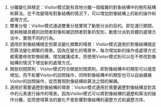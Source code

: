 

1. 分離變化與穩定：Visitor模式能有效地分離一個複雜的對象結構中的樹形結構和算法。在不改變現有對象結構的情況下，可以增加對像結構上的新的操作和處理方式。
2. 雙重分發：Visitor模式通過雙重分發實現了動態分派的目的。即在運行期間，能夠根據具體的訪問者對像和被訪問者對象的型別，動態分派到具體的處理方法中，實現不同的行為。
3. 適用於對像結構穩定但算法變化頻繁的場景：Visitor模式適用於對像結構穩定而算法變化頻繁的場景。因為在變化的場景中，每次增加新的操作或處理方式都需要修改對像結構，增加維護成本，而使用Visitor模式則可以在不修改對像結構的情況下增加新的處理方式。
4. 開放封閉原則：Visitor模式符合開放封閉原則。即對像結構中的類型可以隨意增加，而不影響Visitor的訪問操作，同時對像結構中的類型也可以自由擴展Visitor的訪問操作，從而實現對像結構和算法之間的解耦。
5. 適用於需要遍歷對像結構的場景：Visitor模式適用於需要遍歷對像結構並對其中的元素進行操作的場景。因為Visitor模式可以將對像結構的遍歷和算法的操作分離，從而使得算法的變化不會影響對像結構的遍歷方式和遍歷次序。